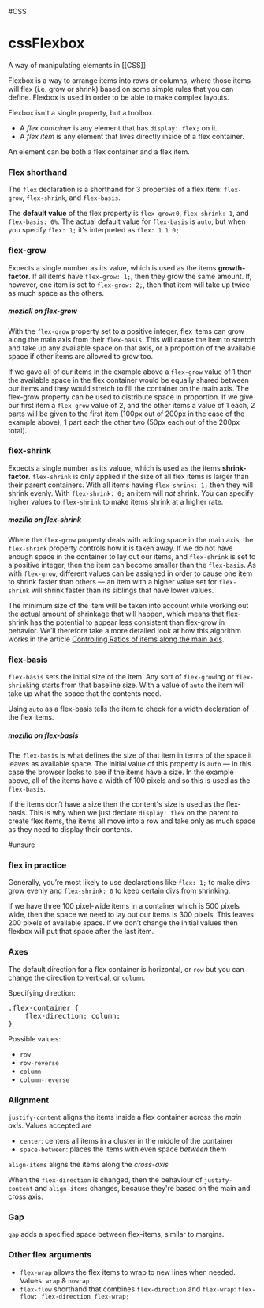 #CSS 
# cssFlexbox
A way of manipulating elements in [[CSS]]

Flexbox is a way to arrange items into rows or columns, where those items will flex (i.e. grow or shrink) based on some simple rules that you can define. Flexbox is used in order to be able to make complex layouts. 

Flexbox isn't a single property, but a toolbox. 

- A *flex container* is any element that has `display: flex;` on it. 
- A *flex item* is any element that lives directly inside of a flex container. 

An element can be both a flex container and a flex item. 

### Flex shorthand
The `flex` declaration is a shorthand for 3 properties of a flex item:
`flex-grow`, `flex-shrink`, and `flex-basis`. 

The **default value** of the flex property is `flex-grow:0`, `flex-shrink: 1`, and `flex-basis: 0%`.
The actual default value for `flex-basis` is `auto`, but when you specify `flex: 1;` it's interpreted as `flex: 1 1 0;`

### flex-grow
Expects a single number as its value, which is used as the items **growth-factor**. If all items have `flex-grow: 1;`, then they grow the same amount. If, however, one item is set to `flex-grow: 2;`, then that item will take up twice as much space as the others.

##### moziall on flex-grow 
With the `flex-grow` property set to a positive integer, flex items can grow along the main axis from their `flex-basis`. This will cause the item to stretch and take up any available space on that axis, or a proportion of the available space if other items are allowed to grow too.

If we gave all of our items in the example above a `flex-grow` value of 1 then the available space in the flex container would be equally shared between our items and they would stretch to fill the container on the main axis. 
The flex-grow property can be used to distribute space in proportion. If we give our first item a `flex-grow` value of 2, and the other items a value of 1 each, 2 parts will be given to the first item (100px out of 200px in the case of the example above), 1 part each the other two (50px each out of the 200px total).

### flex-shrink
Expects a single number as its valuue, which is used as the items **shrink-factor**. `flex-shrink` is only applied if the size of all flex items is larger than their parent containers. With all items having `flex-shrink: 1;` then they will shrink evenly. 
With `flex-shrink: 0;` an item will *not* shrink. 
You can specify higher values to `flex-shrink` to make items shrink at a higher rate. 

##### mozilla on flex-shrink
Where the `flex-grow` property deals with adding space in the main axis, the `flex-shrink` property controls how it is taken away. If we do not have enough space in the container to lay out our items, and `flex-shrink` is set to a positive integer, then the item can become smaller than the `flex-basis`. As with `flex-grow`, different values can be assigned in order to cause one item to shrink faster than others — an item with a higher value set for `flex-shrink` will shrink faster than its siblings that have lower values.

The minimum size of the item will be taken into account while working out the actual amount of shrinkage that will happen, which means that flex-shrink has the potential to appear less consistent than flex-grow in behavior. We’ll therefore take a more detailed look at how this algorithm works in the article [Controlling Ratios of items along the main axis](https://developer.mozilla.org/en-US/docs/Web/CSS/CSS_Flexible_Box_Layout/Controlling_Ratios_of_Flex_Items_Along_the_Main_Ax).

### flex-basis

`flex-basis` sets the initial size of the item. Any sort of `flex-grow`ing or `flex-shrink`ing starts from that baseline size. 
With a value of `auto` the item will take up what the space that the contents need.

Using `auto` as a flex-basis tells the item to check for a width declaration of the flex items.

##### mozilla on flex-basis
The `flex-basis` is what defines the size of that item in terms of the space it leaves as available space. The initial value of this property is `auto` — in this case the browser looks to see if the items have a size. In the example above, all of the items have a width of 100 pixels and so this is used as the `flex-basis`.

If the items don’t have a size then the content's size is used as the flex-basis. This is why when we just declare `display: flex` on the parent to create flex items, the items all move into a row and take only as much space as they need to display their contents.

#unsure
### flex in practice
Generally, you’re most likely to use declarations like `flex: 1;` to make divs grow evenly and `flex-shrink: 0` to keep certain divs from shrinking.

If we have three 100 pixel-wide items in a container which is 500 pixels wide, then the space we need to lay out our items is 300 pixels. This leaves 200 pixels of available space. If we don’t change the initial values then flexbox will put that space after the last item.


### Axes
The default direction for a flex container is horizontal, or `row` but you can change the direction to vertical, or `column`.

Specifying direction: 
<pre>.flex-container {
	flex-direction: column;
}</pre>

Possible values: 
- `row`
- `row-reverse`
- `column`
- `column-reverse`


### Alignment
`justify-content` aligns the items inside a flex container across the *main axis*.
Values accepted are 
- `center`: centers all items in a cluster in the middle of the container
- `space-between`: places the items with even space *between* them

`align-items` aligns the items along the *cross-axis*

When the `flex-direction` is changed, then the behaviour of `justify-content` and `align-items` changes, because they're based on the main and cross axis.

### Gap
`gap` adds a specified space between flex-items, similar to margins. 


### Other flex arguments
- `flex-wrap` allows the flex items to wrap to new lines when needed.
Values: `wrap` & `nowrap`
- `flex-flow` shorthand that combines `flex-direction` and `flex-wrap`: `flex-flow: flex-direction flex-wrap;`




